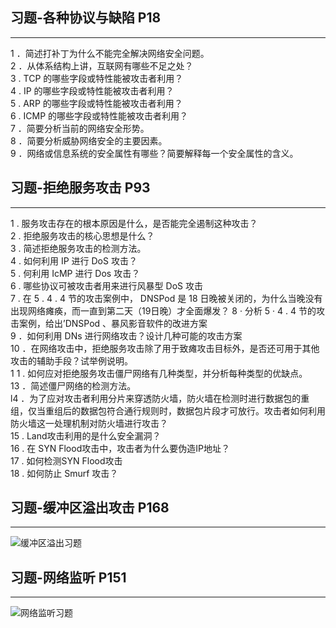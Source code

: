 ## 习题-各种协议与缺陷 P18
----
1 ．简述打补丁为什么不能完全解决网络安全问题。       
2 ．从体系结构上讲，互联网有哪些不足之处？      
3 . TCP 的哪些字段或特性能被攻击者利用？      
4 . IP 的哪些字段或特性能被攻击者利用？      
5 . ARP 的哪些字段或特性能被攻击者利用？      
6 . ICMP 的哪些字段或特性能被攻击者利用？      
7 ．简要分析当前的网络安全形势。      
8 ．简要分析威胁网络安全的主要因素。      
9 ．网络或信息系统的安全属性有哪些？简要解释每一个安全属性的含义。     

## 习题-拒绝服务攻击 P93
---
1 . 服务攻击存在的根本原因是什么，是否能完全遏制这种攻击？     
2 . 拒绝服务攻击的核心思想是什么？     
3 . 简述拒绝服务攻击的检测方法。      
4 . 如何利用 IP 进行 DoS 攻击？     
5 . 何利用 IcMP 进行 Dos 攻击？     
6 . 哪些协议可被攻击者用来进行风暴型 DoS 攻击        
7 . 在 5 . 4 . 4 节的攻击案例中， DNSPod 是 18 日晚被关闭的，为什么当晚没有出现网络瘫痪，而一直到第二天（19日晚）才全面爆发？
8 · 分析 5 · 4 . 4 节的攻击案例，给出’DNSPod 、暴风影音软件的改进方案         
9 ．如何利用 DNs 进行网络攻击？设计几种可能的攻击方案       
10 ．在网络攻击中，拒绝服务攻击除了用于致瘫攻击目标外，是否还可用于其他攻击的辅助手段？试举例说明。         
1 1 . 如何应对拒绝服务攻击僵尸网络有几种类型，并分析每种类型的优缺点。        
13 ．简述僵尸网络的检测方法。       
l4 ．为了应对攻击者利用分片来穿透防火墙，防火墙在检测时进行数据包的重组，仅当重组后的数据包符合通行规则时，数据包片段才可放行。攻击者如何利用防火墙这一处理机制对防火墙进行攻击？      
15 . Land攻击利用的是什么安全漏洞？      
16 . 在 SYN Flood攻击中，攻击者为什么要伪造IP地址？      
17 . 如何检测SYN Flood攻击     
18 . 如何防止 Smurf 攻击？      

## 习题-缓冲区溢出攻击 P168
---

![缓冲区溢出习题](https://github.com/guoJohnny/-837-/blob/master/%E7%BD%91%E7%BB%9C%E5%AE%89%E5%85%A8/%E7%BD%91%E7%BB%9C%E5%AE%89%E5%85%A8%E4%B9%A0%E9%A2%98/9.4.jpg)

## 习题-网络监听 P151
----

![网络监听习题](https://github.com/guoJohnny/-837-/blob/master/%E7%BD%91%E7%BB%9C%E5%AE%89%E5%85%A8/%E7%BD%91%E7%BB%9C%E5%AE%89%E5%85%A8%E4%B9%A0%E9%A2%98/8.6.jpg)



